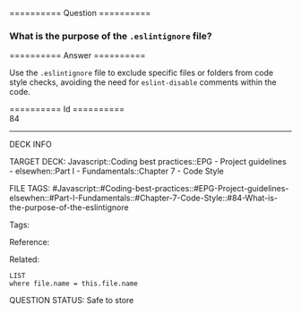 ========== Question ==========  

### What is the purpose of the `.eslintignore` file?  

========== Answer ==========  

Use the `.eslintignore` file to exclude specific files or folders from code style checks, avoiding the need for `eslint-disable` comments within the code.

========== Id ==========  
84

---

DECK INFO

TARGET DECK: Javascript::Coding best practices::EPG - Project guidelines - elsewhen::Part I - Fundamentals::Chapter 7 - Code Style

FILE TAGS: #Javascript::#Coding-best-practices::#EPG-Project-guidelines-elsewhen::#Part-I-Fundamentals::#Chapter-7-Code-Style::#84-What-is-the-purpose-of-the-eslintignore

Tags:

Reference:

Related:

```dataview
LIST
where file.name = this.file.name
```

QUESTION STATUS: Safe to store
